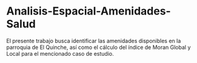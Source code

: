 # Analisis-Espacial-Amenidades-Salud

El presente trabajo busca identificar las amenidades disponibles en la parroquia de El Quinche, así como el cálculo del índice de Moran Global y Local para el mencionado caso de estudio.

